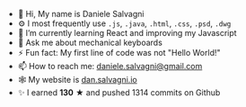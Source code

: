 - 👋 Hi, My name is Daniele Salvagni
- ⚙️ I most frequently use `.js`, `.java`, `.html`, `.css`, `.psd`, `.dwg`
- 🌱 I’m currently learning React and improving my Javascript
- 💬 Ask me about mechanical keyboards
- ⚡ Fun fact: My first line of code was not "Hello World!"
- 📫 How to reach me: daniele.salvagni@gmail.com
- 🕸️ My website is [dan.salvagni.io](https://dan.salvagni.io)
- ✨ I earned **130** ★ and pushed 1314 commits on Github
